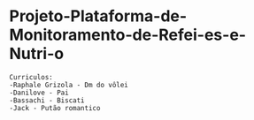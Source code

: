 # Projeto-Plataforma-de-Monitoramento-de-Refei-es-e-Nutri-o
	Curriculos:
	-Raphale Grizola - Dm do vôlei
	-Danilove - Pai
	-Bassachi - Biscati
	-Jack - Putão romantico
